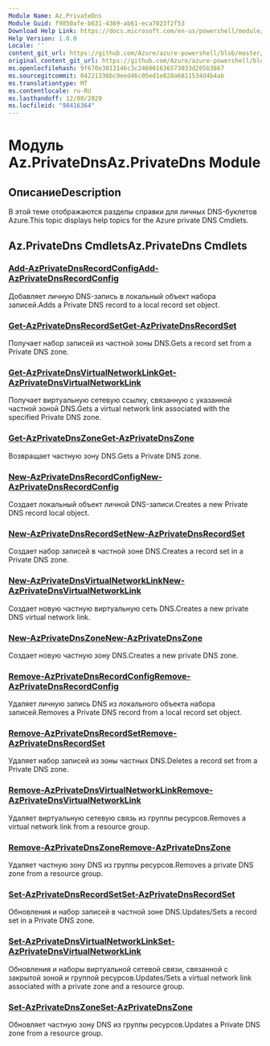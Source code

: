 ```yaml
---
Module Name: Az.PrivateDns
Module Guid: f9850afe-b631-4369-ab61-eca7023f2f53
Download Help Link: https://docs.microsoft.com/en-us/powershell/module/az.privatedns
Help Version: 1.0.0
Locale: ''
content_git_url: https://github.com/Azure/azure-powershell/blob/master/src/PrivateDns/PrivateDns/help/Az.PrivateDNS.md
original_content_git_url: https://github.com/Azure/azure-powershell/blob/master/src/PrivateDns/PrivateDns/help/Az.PrivateDNS.md
ms.openlocfilehash: 9f670e3013146c3c246001636573033d205b3867
ms.sourcegitcommit: 04221336bc9eed46c05ed1e828a6811534d4b4ab
ms.translationtype: MT
ms.contentlocale: ru-RU
ms.lasthandoff: 12/08/2020
ms.locfileid: "98416364"
---
```

# <span data-ttu-id="5901d-101">Модуль Az.PrivateDns</span><span class="sxs-lookup"><span data-stu-id="5901d-101">Az.PrivateDns Module</span></span>
## <span data-ttu-id="5901d-102">Описание</span><span class="sxs-lookup"><span data-stu-id="5901d-102">Description</span></span>
<span data-ttu-id="5901d-103">В этой теме отображаются разделы справки для личных DNS-буклетов Azure.</span><span class="sxs-lookup"><span data-stu-id="5901d-103">This topic displays help topics for the Azure private DNS Cmdlets.</span></span>

## <span data-ttu-id="5901d-104">Az.PrivateDns Cmdlets</span><span class="sxs-lookup"><span data-stu-id="5901d-104">Az.PrivateDns Cmdlets</span></span>
### [<span data-ttu-id="5901d-105">Add-AzPrivateDnsRecordConfig</span><span class="sxs-lookup"><span data-stu-id="5901d-105">Add-AzPrivateDnsRecordConfig</span></span>](Add-AzPrivateDnsRecordConfig.md)
<span data-ttu-id="5901d-106">Добавляет личную DNS-запись в локальный объект набора записей.</span><span class="sxs-lookup"><span data-stu-id="5901d-106">Adds a Private DNS record to a local record set object.</span></span>

### [<span data-ttu-id="5901d-107">Get-AzPrivateDnsRecordSet</span><span class="sxs-lookup"><span data-stu-id="5901d-107">Get-AzPrivateDnsRecordSet</span></span>](Get-AzPrivateDnsRecordSet.md)
<span data-ttu-id="5901d-108">Получает набор записей из частной зоны DNS.</span><span class="sxs-lookup"><span data-stu-id="5901d-108">Gets a record set from a Private DNS zone.</span></span>

### [<span data-ttu-id="5901d-109">Get-AzPrivateDnsVirtualNetworkLink</span><span class="sxs-lookup"><span data-stu-id="5901d-109">Get-AzPrivateDnsVirtualNetworkLink</span></span>](Get-AzPrivateDnsVirtualNetworkLink.md)
<span data-ttu-id="5901d-110">Получает виртуальную сетевую ссылку, связанную с указанной частной зоной DNS.</span><span class="sxs-lookup"><span data-stu-id="5901d-110">Gets a virtual network link associated with the specified Private DNS zone.</span></span>

### [<span data-ttu-id="5901d-111">Get-AzPrivateDnsZone</span><span class="sxs-lookup"><span data-stu-id="5901d-111">Get-AzPrivateDnsZone</span></span>](Get-AzPrivateDnsZone.md)
<span data-ttu-id="5901d-112">Возвращает частную зону DNS.</span><span class="sxs-lookup"><span data-stu-id="5901d-112">Gets a Private DNS zone.</span></span>

### [<span data-ttu-id="5901d-113">New-AzPrivateDnsRecordConfig</span><span class="sxs-lookup"><span data-stu-id="5901d-113">New-AzPrivateDnsRecordConfig</span></span>](New-AzPrivateDnsRecordConfig.md)
<span data-ttu-id="5901d-114">Создает локальный объект личной DNS-записи.</span><span class="sxs-lookup"><span data-stu-id="5901d-114">Creates a new Private DNS record local object.</span></span>

### [<span data-ttu-id="5901d-115">New-AzPrivateDnsRecordSet</span><span class="sxs-lookup"><span data-stu-id="5901d-115">New-AzPrivateDnsRecordSet</span></span>](New-AzPrivateDnsRecordSet.md)
<span data-ttu-id="5901d-116">Создает набор записей в частной зоне DNS.</span><span class="sxs-lookup"><span data-stu-id="5901d-116">Creates a record set in a Private DNS zone.</span></span>

### [<span data-ttu-id="5901d-117">New-AzPrivateDnsVirtualNetworkLink</span><span class="sxs-lookup"><span data-stu-id="5901d-117">New-AzPrivateDnsVirtualNetworkLink</span></span>](New-AzPrivateDnsVirtualNetworkLink.md)
<span data-ttu-id="5901d-118">Создает новую частную виртуальную сеть DNS.</span><span class="sxs-lookup"><span data-stu-id="5901d-118">Creates a new private DNS virtual network link.</span></span>

### [<span data-ttu-id="5901d-119">New-AzPrivateDnsZone</span><span class="sxs-lookup"><span data-stu-id="5901d-119">New-AzPrivateDnsZone</span></span>](New-AzPrivateDnsZone.md)
<span data-ttu-id="5901d-120">Создает новую частную зону DNS.</span><span class="sxs-lookup"><span data-stu-id="5901d-120">Creates a new private DNS zone.</span></span>

### [<span data-ttu-id="5901d-121">Remove-AzPrivateDnsRecordConfig</span><span class="sxs-lookup"><span data-stu-id="5901d-121">Remove-AzPrivateDnsRecordConfig</span></span>](Remove-AzPrivateDnsRecordConfig.md)
<span data-ttu-id="5901d-122">Удаляет личную запись DNS из локального объекта набора записей.</span><span class="sxs-lookup"><span data-stu-id="5901d-122">Removes a Private DNS record from a local record set object.</span></span>

### [<span data-ttu-id="5901d-123">Remove-AzPrivateDnsRecordSet</span><span class="sxs-lookup"><span data-stu-id="5901d-123">Remove-AzPrivateDnsRecordSet</span></span>](Remove-AzPrivateDnsRecordSet.md)
<span data-ttu-id="5901d-124">Удаляет набор записей из зоны частных DNS.</span><span class="sxs-lookup"><span data-stu-id="5901d-124">Deletes a record set from a Private DNS zone.</span></span>

### [<span data-ttu-id="5901d-125">Remove-AzPrivateDnsVirtualNetworkLink</span><span class="sxs-lookup"><span data-stu-id="5901d-125">Remove-AzPrivateDnsVirtualNetworkLink</span></span>](Remove-AzPrivateDnsVirtualNetworkLink.md)
<span data-ttu-id="5901d-126">Удаляет виртуальную сетевую связь из группы ресурсов.</span><span class="sxs-lookup"><span data-stu-id="5901d-126">Removes a virtual network link from a resource group.</span></span>

### [<span data-ttu-id="5901d-127">Remove-AzPrivateDnsZone</span><span class="sxs-lookup"><span data-stu-id="5901d-127">Remove-AzPrivateDnsZone</span></span>](Remove-AzPrivateDnsZone.md)
<span data-ttu-id="5901d-128">Удаляет частную зону DNS из группы ресурсов.</span><span class="sxs-lookup"><span data-stu-id="5901d-128">Removes a private DNS zone from a resource group.</span></span>

### [<span data-ttu-id="5901d-129">Set-AzPrivateDnsRecordSet</span><span class="sxs-lookup"><span data-stu-id="5901d-129">Set-AzPrivateDnsRecordSet</span></span>](Set-AzPrivateDnsRecordSet.md)
<span data-ttu-id="5901d-130">Обновления и набор записей в частной зоне DNS.</span><span class="sxs-lookup"><span data-stu-id="5901d-130">Updates/Sets a record set in a Private DNS zone.</span></span>

### [<span data-ttu-id="5901d-131">Set-AzPrivateDnsVirtualNetworkLink</span><span class="sxs-lookup"><span data-stu-id="5901d-131">Set-AzPrivateDnsVirtualNetworkLink</span></span>](Set-AzPrivateDnsVirtualNetworkLink.md)
<span data-ttu-id="5901d-132">Обновления и наборы виртуальной сетевой связи, связанной с закрытой зоной и группой ресурсов.</span><span class="sxs-lookup"><span data-stu-id="5901d-132">Updates/Sets a virtual network link associated with a private zone and a resource group.</span></span>

### [<span data-ttu-id="5901d-133">Set-AzPrivateDnsZone</span><span class="sxs-lookup"><span data-stu-id="5901d-133">Set-AzPrivateDnsZone</span></span>](Set-AzPrivateDnsZone.md)
<span data-ttu-id="5901d-134">Обновляет частную зону DNS из группы ресурсов.</span><span class="sxs-lookup"><span data-stu-id="5901d-134">Updates a Private DNS zone from a resource group.</span></span>

